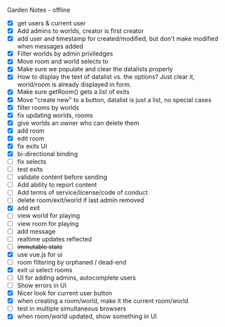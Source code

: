 Garden Notes - offline

* [x] get users & current user
* [x] Add admins to worlds, creator is first creator
* [x] add user and timestamp for created/modified, but don't make modified when messages added
* [x] Filter worlds by admin priviledges
* [x] Move room and world selects to <datalist>
* [x] Make sure we populate and clear the datalists properly
* [x] How to display the text of datalist vs. the options? Just clear it, world/room is already displayed in form.
* [x] Make sure getRoom() gets a list of exits
* [x] Move "create new" to a button, datalist is just a list, no special cases
* [x] filter rooms by worlds
* [x] fix updating worlds, rooms
* [x] give worlds an owner who can delete them
* [x] add room
* [x] edit room
* [x] fix exits UI
* [x] bi-directional binding
* [ ] fix selects
* [ ] test exits
* [ ] validate content before sending
* [ ] Add ability to report content
* [ ] Add terms of service/license/code of conduct
* [ ] delete room/exit/world if last admin removed
* [x] add exit
* [ ] view world for playing
* [ ] view room for playing
* [ ] add message
* [ ] realtime updates reflected
* [ ] ~~immutable state~~
* [x] use vue.js for ui
* [ ] room filtering by orphaned / dead-end
* [x] exit ui select rooms
* [ ] UI for adding admins, autocomplete users
* [ ] Show errors in UI
* [x] Nicer look for current user button
* [x] when creating a room/world, make it the current room/world
* [ ] test in multiple simultaneous browsers
* [x] when room/world updated, show something in UI
